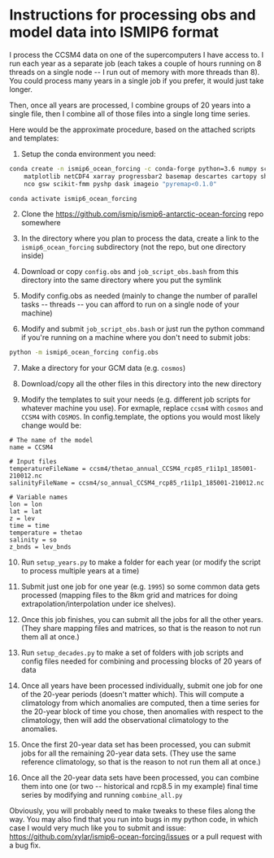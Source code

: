# Instructions for processing obs and model data into ISMIP6 format

I process the CCSM4 data on one of the supercomputers I have access to.  I run
each year as a separate job (each takes a couple of hours running on 8 threads
on a single node -- I run out of memory with more threads than 8).  You could
process many years in a single job if you prefer, it would just take longer.

Then, once all years are processed, I combine groups of 20 years into a single
file, then I combine all of those files into a single long time series.

Here would be the approximate procedure, based on the attached scripts and
templates:

1. Setup the conda environment you need:
```bash
conda create -n ismip6_ocean_forcing -c conda-forge python=3.6 numpy scipy \
    matplotlib netCDF4 xarray progressbar2 basemap descartes cartopy shapely \
    nco gsw scikit-fmm pyshp dask imageio "pyremap<0.1.0"

conda activate ismip6_ocean_forcing
```

2. Clone the https://github.com/ismip/ismip6-antarctic-ocean-forcing repo
   somewhere

3. In the directory where you plan to process the data, create a link to the
   `ismip6_ocean_forcing` subdirectory (not the repo, but one directory inside)

4. Download or copy `config.obs` and `job_script_obs.bash` from this directory
   into the same directory where you put the symlink

5. Modify config.obs as needed (mainly to change the number of parallel tasks
   -- threads -- you can afford to run on a single node of your machine)

6. Modify and submit `job_script_obs.bash` or just run the python command if
   you're running on a machine where you don't need to submit jobs:
```bash
python -m ismip6_ocean_forcing config.obs
```

7. Make a directory for your GCM data (e.g. `cosmos`)

8. Download/copy all the other files in this directory into the new directory

9. Modify the templates to suit your needs (e.g. different job scripts for
   whatever machine you use).   For exmaple, replace `ccsm4` with `cosmos` and
   `CCSM4` with `COSMOS`. In config.template, the options you would most likely
   change would be:
```
# The name of the model
name = CCSM4

# Input files
temperatureFileName = ccsm4/thetao_annual_CCSM4_rcp85_r1i1p1_185001-210012.nc
salinityFileName = ccsm4/so_annual_CCSM4_rcp85_r1i1p1_185001-210012.nc

# Variable names
lon = lon
lat = lat
z = lev
time = time
temperature = thetao
salinity = so
z_bnds = lev_bnds
```

10. Run `setup_years.py` to make a folder for each year (or modify the script
    to process multiple years at a time)

11. Submit just one job for one year (e.g. `1995`) so some common data gets
    processed (mapping files to the 8km grid and matrices for doing
    extrapolation/interpolation under ice shelves).

12. Once this job finishes, you can submit all the jobs for all the other
    years.  (They share mapping files and matrices, so that is the reason to
    not run them all at once.)

13. Run `setup_decades.py` to make a set of folders with job scripts and config
    files needed for combining and processing blocks of 20 years of data

14. Once all years have been processed individually, submit one job for one of
    the 20-year periods (doesn't matter which).  This will compute a
    climatology from which anomalies are computed, then a time series for the
    20-year block of time you chose, then anomalies with respect to the
    climatology, then will add the observational climatology to the anomalies.

15. Once the first 20-year data set has been processed, you can submit jobs for
    all the remaining 20-year data sets.  (They use the same reference
    climatology, so that is the reason to not run them all at once.)

16. Once all the 20-year data sets have been processed, you can combine them
    into one (or two -- historical and rcp8.5 in my example) final time series
    by modifying and running `combine_all.py`

Obviously, you will probably need to make tweaks to these files along the way.
You may also find that you run into bugs in my python code, in which case I
would very much like you to submit and issue:
https://github.com/xylar/ismip6-ocean-forcing/issues
or a pull request with a bug fix.
